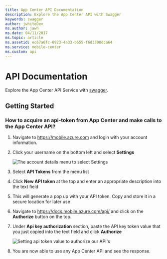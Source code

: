 ```yaml
---
title: App Center API Documentation
description: Explore the App Center API with Swagger
keywords: swagger
author: jwhiteDev
ms.author: jawh
ms.date: 04/11/2017
ms.topic: article
ms.assetid: ec67a6fc-6923-4a33-b655-f6d3308dca64
ms.service: mobile-center
ms.custom: api
---
```


# API Documentation

Explore the App Center API Service with [swagger](https://docs.mobile.azure.com/api/).

## Getting Started

### How to acquire an api-token from App Center and make calls to the App Center API?
1. Navigate to https://mobile.azure.com and login with your account information.
2. Click your username on the bottom left and select **Settings**

	![The account details menu to select Settings](~/api-docs/images/mc_menu_dialog.PNG)

3. Select **API Tokens** from the menu list
4. Click **New API token**  at the top and enter an appropriate description into the text field
5. This will generate a pop up with your API token. Copy and store it in a secure location for later use
6. Navigate to https://docs.mobile.azure.com/api/ and click on the **Authorize** button on the top.
7. Under **Api key authorization** section, paste the API key token value that you just copied into the text field and click **Authorize**

	![Setting api token value to authorize our API's](~/api-docs/images/authorization_withtoken.PNG)

8. You are now able to use any App Center API and see the response.
